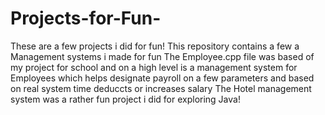 # Projects-for-Fun-
These are a few projects i did for fun!
This repository contains a few a Management systems i made for fun
The Employee.cpp file was based of my project for school and on a high level is a management system for Employees which helps designate payroll on a few parameters and based on real system time deduccts or increases salary
The Hotel management system was a rather fun project i did for exploring Java!
